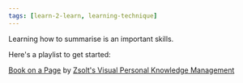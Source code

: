 ```yaml
---
tags: [learn-2-learn, learning-technique]
---
```



Learning how to summarise is an important skills.

Here's a playlist to get started:

[Book on a Page](https://www.youtube.com/playlist?list=PL6mqgtMZ4NP1-mbCYc3T7mr-unmsIXpEG)
by [Zsolt's Visual Personal Knowledge Management](https://www.youtube.com/@VisualPKM)

